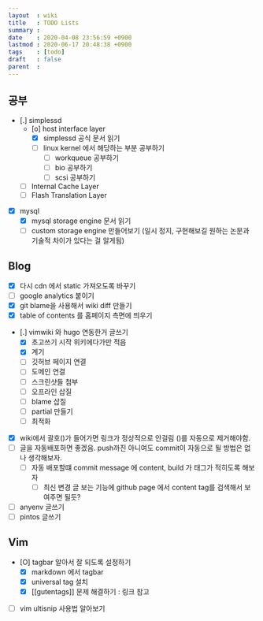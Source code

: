 ```yaml
---
layout  : wiki
title   : TODO Lists
summary : 
date    : 2020-04-08 23:56:59 +0900
lastmod : 2020-06-17 20:48:38 +0900
tags    : [todo]
draft   : false
parent  : 
---
```


## 공부
 * [.] simplessd
   * [o] host interface layer
     * [X] simplessd 공식 문서 읽기
     * [ ] linux kernel 에서 해당하는 부분 공부하기
       * [ ] workqueue 공부하기
       * [ ] bio 공부하기
       * [ ] scsi 공부하기
   * [ ] Internal Cache Layer
   * [ ] Flash Translation Layer
* [X] mysql
  * [X] mysql storage engine 문서 읽기
  * [ ] custom storage engine 만들어보기 (일시 정지, 구현해보길 원하는 논문과 기술적 차이가 있다는 걸 알게됨)
## Blog
 * [X] 다시 cdn 에서 static 가져오도록 바꾸기
 * [ ] google analytics 붙이기
 * [X] git blame을 사용해서 wiki diff 만들기
 * [X] table of contents 를 홈페이지 측면에 띄우기
 * [.] vimwiki 와 hugo 연동한거 글쓰기
   * [X] 초고쓰기 시작 위키에다가만 적음
   * [X] 계기
   * [ ] 깃허브 페이지 연결
   * [ ] 도메인 연결
   * [ ] 스크린샷들 첨부
   * [ ] 오프라인 삽질
   * [ ] blame 삽질
   * [ ] partial 만들기
   * [ ] 최적화
 * [X] wiki에서 괄호()가 들어가면 링크가 정상적으로 안걸림 ()를 자동으로 제거해야함.
 * [ ] 글을 자동배포하면 좋겠음. push까진 아니여도 commit이 자동으로 될 방법은 없나 생각해보자.
   * [ ] 자동 배포할떄 commit message 에 content, build 가 태그가 적히도록 해보자
     * [ ] 최신 변경 글 보는 기능에 github page 에서 content tag를 검색해서 보여주면 될듯?
 * [ ] anyenv 글쓰기
 * [ ] pintos 글쓰기
 
## Vim
 * [O] tagbar 알아서 잘 되도록 설정하기
   * [X] markdown 에서 tagbar
   * [X] universal tag 설치 
   * [X] [[gutentags]] 문제 해결하기 : 링크 참고
 * [ ] vim ultisnip 사용법 알아보기
